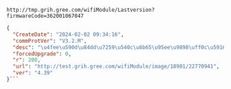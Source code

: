 `http://tmp.grih.gree.com/wifiModule/Lastversion?firmwareCode=362001067047`

```json
{
  "CreateDate": "2024-02-02 09:34:16",
  "commProtVer": "V3.2.M",
  "desc": "\u4fee\u590d\u84dd\u7259\u540c\u6b65\u95ee\u9898\uff0c\u5916\u6d4b\u95ee\u9898\u9a8c\u8bc1\u8bc4\u5ba1\u7248\u672c",
  "forcedUpgrade": 0,
  "r": 200,
  "url": "http://test.grih.gree.com/wifiModule/image/18901/22770941",
  "ver": "4.39"
}```